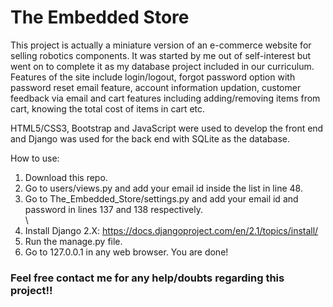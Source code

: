 # The Embedded Store #

This project is actually a miniature version of an e-commerce website for selling robotics components. It was started by me out of self-interest but went on to complete it as my database project included in our curriculum. Features of the site include login/logout, forgot password option with password reset email feature, account information updation, customer feedback via email and cart features including adding/removing items from cart, knowing the total cost of items in cart etc. <br/>

HTML5/CSS3, Bootstrap and JavaScript were used to develop the front end and Django was used for the back end with SQLite as the database. <br/>

How to use: <br/>
1) Download this repo. <br/>
2) Go to users/views.py and add your email id inside the list in line 48. <br/>
3) Go to The_Embedded_Store/settings.py and add your email id and password in lines 137 and 138 respectively. <br/>\
4) Install Django 2.X: https://docs.djangoproject.com/en/2.1/topics/install/ <br/>
5) Run the manage.py file. <br/>
4) Go to 127.0.0.1 in any web browser. You are done! <br/>

### Feel free contact me for any help/doubts regarding this project!! ###


